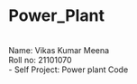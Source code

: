 # Power_Plant
<br/>
Name: Vikas Kumar Meena
<br/>
Roll no: 21101070
<br/>
- Self Project: Power plant Code
